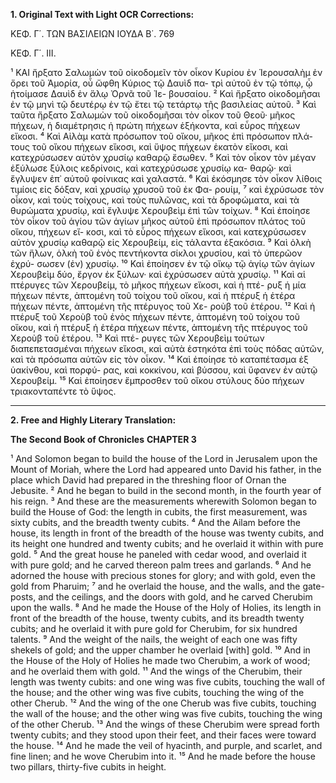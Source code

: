 **1. Original Text with Light OCR Corrections:**

ΚΕΦ. Γ΄. ΤΩΝ ΒΑΣΙΛΕΙΩΝ ΙΟΥΔΑ Β΄. 769

ΚΕΦ. Γ΄. ΙΙΙ.

¹ ΚΑΙ ἤρξατο Σαλωμὼν τοῦ οἰκοδομεῖν τὸν οἶκον Κυρίου ἐν
Ἱερουσαλὴμ ἐν ὄρει τοῦ Ἀμορία, οὗ ὤφθη Κύριος τῷ Δαυὶδ πα-
τρὶ αὐτοῦ ἐν τῷ τόπῳ, ᾧ ἡτοίμασε Δαυὶδ ἐν ἅλῳ Ὀρνᾶ τοῦ Ἰε-
βουσαίου.
² Καὶ ἤρξατο οἰκοδομῆσαι ἐν τῷ μηνὶ τῷ δευτέρῳ ἐν τῷ
ἔτει τῷ τετάρτῳ τῆς βασιλείας αὐτοῦ.
³ Καὶ ταῦτα ἤρξατο Σαλωμὼν τοῦ οἰκοδομῆσαι τὸν οἶκον τοῦ Θεοῦ· μῆκος πήχεων, ἡ
διαμέτρησις ἡ πρώτη πήχεων ἑξήκοντα, καὶ εὖρος πήχεων εἴκοσι.
⁴ Καὶ Αἰλὰμ κατὰ πρόσωπον τοῦ οἴκου, μῆκος ἐπὶ πρόσωπον πλά-
τους τοῦ οἴκου πήχεων εἴκοσι, καὶ ὕψος πήχεων ἑκατὸν εἴκοσι,
καὶ κατεχρύσωσεν αὐτὸν χρυσίῳ καθαρῷ ἔσωθεν.
⁵ Καὶ τὸν οἶκον τὸν μέγαν ἐξύλωσε ξύλοις κεδρίνοις, καὶ κατεχρύσωσε χρυσίῳ κα-
θαρῷ· καὶ ἔγλυψεν ἐπ᾿ αὐτοῦ φοίνικας καὶ χαλαστά.
⁶ Καὶ ἐκόσμησε τὸν οἶκον λίθοις τιμίοις εἰς δόξαν, καὶ χρυσίῳ χρυσοῦ τοῦ ἐκ Φα-
ρουίμ,
⁷ καὶ ἐχρύσωσε τὸν οἶκον, καὶ τοὺς τοίχους, καὶ τοὺς πυλῶνας, καὶ τὰ δροφώματα, καὶ τὰ θυρώματα χρυσίῳ, καὶ ἔγλυψε
Χερουβεὶμ ἐπὶ τῶν τοίχων.
⁸ Καὶ ἐποίησε τὸν οἶκον τοῦ ἁγίου τῶν ἁγίων μῆκος αὐτοῦ ἐπὶ πρόσωπον πλάτος τοῦ οἴκου, πήχεων εἴ-
κοσι, καὶ τὸ εὖρος πήχεων εἴκοσι, καὶ κατεχρύσωσεν αὐτὸν χρυσίῳ
καθαρῷ εἰς Χερουβείμ, εἰς τάλαντα ἑξακόσια.
⁹ Καὶ ὁλκὴ τῶν ἥλων, ὁλκὴ τοῦ ἑνὸς πεντήκοντα σίκλοι χρυσίου, καὶ τὸ ὑπερῶον ἐχρύ-
σωσεν (ἐν) χρυσίῳ.
¹⁰ Καὶ ἐποίησεν ἐν τῷ οἴκῳ τῷ ἁγίῳ τῶν ἁγίων Χερουβεὶμ δύο, ἔργον ἐκ ξύλων· καὶ ἐχρύσωσεν αὐτὰ χρυσίῳ.
¹¹ Καὶ αἱ πτέρυγες τῶν Χερουβείμ, τὸ μῆκος πήχεων εἴκοσι, καὶ ἡ πτέ-
ρυξ ἡ μία πήχεων πέντε, ἀπτομένη τοῦ τοίχου τοῦ οἴκου, καὶ ἡ
πτέρυξ ἡ ἑτέρα πήχεων πέντε, ἀπτομένη τῆς πτέρυγος τοῦ Χε-
ροὺβ τοῦ ἑτέρου.
¹² Καὶ ἡ πτέρυξ τοῦ Χεροὺβ τοῦ ἑνὸς πήχεων πέντε, ἀπτομένη τοῦ τοίχου τοῦ οἴκου, καὶ ἡ πτέρυξ ἡ ἑτέρα πήχεων
πέντε, ἀπτομένη τῆς πτέρυγος τοῦ Χεροὺβ τοῦ ἑτέρου.
¹³ Καὶ πτέ-
ρυγες τῶν Χερουβεὶμ τούτων διαπεπετασμέναι πήχεων εἴκοσι, καὶ
αὐτὰ ἑστηκότα ἐπὶ τοὺς πόδας αὐτῶν, καὶ τὰ πρόσωπα αὐτῶν εἰς
τὸν οἶκον.
¹⁴ Καὶ ἐποίησε τὸ καταπέτασμα ἐξ ὑακίνθου, καὶ πορφύ-
ρας, καὶ κοκκίνου, καὶ βύσσου, καὶ ὕφανεν ἐν αὐτῷ Χερουβείμ.
¹⁵ Καὶ ἐποίησεν ἔμπροσθεν τοῦ οἴκου στύλους δύο πήχεων τριακονταπέντε τὸ ὕψος.

---

**2. Free and Highly Literary Translation:**

**The Second Book of Chronicles**
**CHAPTER 3**

¹ And Solomon began to build the house of the Lord in Jerusalem upon the Mount of Moriah, where the Lord had appeared unto David his father, in the place which David had prepared in the threshing floor of Ornan the Jebusite.
² And he began to build in the second month, in the fourth year of his reign.
³ And these are the measurements wherewith Solomon began to build the House of God: the length in cubits, the first measurement, was sixty cubits, and the breadth twenty cubits.
⁴ And the Ailam before the house, its length in front of the breadth of the house was twenty cubits, and its height one hundred and twenty cubits; and he overlaid it within with pure gold.
⁵ And the great house he paneled with cedar wood, and overlaid it with pure gold; and he carved thereon palm trees and garlands.
⁶ And he adorned the house with precious stones for glory; and with gold, even the gold from Pharuim;
⁷ and he overlaid the house, and the walls, and the gate-posts, and the ceilings, and the doors with gold, and he carved Cherubim upon the walls.
⁸ And he made the House of the Holy of Holies, its length in front of the breadth of the house, twenty cubits, and its breadth twenty cubits; and he overlaid it with pure gold for Cherubim, for six hundred talents.
⁹ And the weight of the nails, the weight of each one was fifty shekels of gold; and the upper chamber he overlaid [with] gold.
¹⁰ And in the House of the Holy of Holies he made two Cherubim, a work of wood; and he overlaid them with gold.
¹¹ And the wings of the Cherubim, their length was twenty cubits: and one wing was five cubits, touching the wall of the house; and the other wing was five cubits, touching the wing of the other Cherub.
¹² And the wing of the one Cherub was five cubits, touching the wall of the house; and the other wing was five cubits, touching the wing of the other Cherub.
¹³ And the wings of these Cherubim were spread forth twenty cubits; and they stood upon their feet, and their faces were toward the house.
¹⁴ And he made the veil of hyacinth, and purple, and scarlet, and fine linen; and he wove Cherubim into it.
¹⁵ And he made before the house two pillars, thirty-five cubits in height.
